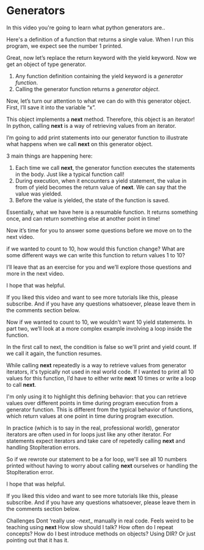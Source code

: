 # Generators

In this video you're going to learn what python generators are..

Here's a definition of a function that returns a single value. When I run this program, we expect see the number 1 printed.

Great, now let’s replace the return keyword with the yield keyword. Now we get an object of type generator.

1) Any function definition containing the yield keyword is a _generator function_.
2) Calling the generator function returns a _generator object_.

Now, let’s turn our attention to what we can do with this generator object. First, I’ll save it into the variable “x”. 

This object implements a __next__ method. Therefore, this object is an iterator! In python, calling __next__ is a way of retrieving values from an iterator. 

I’m going to add print statements into our generator function to illustrate what happens when we call __next__ on this generator object.

<Run it once> 
<Run it another time> 

<Run it with another yield and print> 

3 main things are happening here:

1) Each time we call __next__, the generator function executes the statements in the body. Just like a typical function call!
2) During execution, when it encounters a yield statement, the value in from of yield becomes the return value of __next__. We can say that the value was yielded.
3) Before the value is yielded, the state of the function is saved.

Essentially, what we have here is a resumable function. It returns something once, and can return something else at another point in time!

Now it’s time for you to answer some questions before we move on to the next video. 

if we wanted to count to 10, how would this function change? What are some different ways we can write this function to return values 1 to 10?

I’ll leave that as an exercise for you and we’ll explore those questions and more in the next video. 

I hope that was helpful.

If you liked this video and want to see more tutorials like this, please subscribe. And if you have any questions whatsoever, please leave them in the comments section below.




Now if we wanted to count to 10, we wouldn't want 10 yield statements. In part two, we’ll look at a more complex example involving a loop inside the function.

In the first call to next, the condition is false so we'll print and yield count. If we call it again, the function resumes. 

While calling __next__ repeatedly is a way to retrieve values from generator iterators, it's typically not used in real world code. If I wanted to print all 10 values for this function, I’d have to either write __next__ 10 times or write a loop to call __next__.

I'm only using it to highlight this defining behavior: that you can retrieve values over different points in time during program execution from a generator function. This is different from the typical behavior of functions, which return values at one point in time during program execution.

In practice (which is to say in the real, professional world), generator iterators are often used in for loops just like any other iterator. For statements expect iterators and take care of repetedly calling __next__ and handling StopIteration errors.

So if we rewrote our statement to be a for loop, we'll see all 10 numbers printed without having to worry about calling __next__ ourselves or handling the StopIteration error.

I hope that was helpful.

If you liked this video and want to see more tutorials like this, please subscribe. And if you have any questions whatsoever, please leave them in the comments section below.




Challenges
Dont ‘really use _-next__ manually in real code. Feels weird to be teaching using __next__ 
How slow should I talk? How often do I repeat concepts? 
How do I best introduce methods on objects? Using DIR? Or just pointing out that it has it. 

